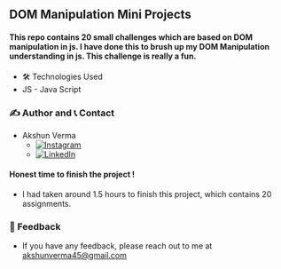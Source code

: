 ## DOM Manipulation Mini Projects

#### This repo contains 20 small challenges which are based on DOM manipulation in js. I have done this to brush up my DOM Manipulation understanding in js. This challenge is really a fun. 

- 🛠 Technologies Used
- JS - Java Script


### ✍️ Author and 📞 Contact
- Akshun Verma
   - [![Instagram](https://img.shields.io/badge/Instagram-0A66C2?style=for-the-badge&logo=instagram&logoColor=white)](https://www.instagram.com/akshunn_3945/)
   - [![LinkedIn](https://img.shields.io/badge/-LinkedIn-blue)](https://www.linkedin.com/in/akshun-verma-98110b214/)


#### Honest time to finish the project !
 - I had taken around 1.5 hours to finish this project, which contains 20 assignments.

 ### 👀 Feedback
 - If you have any feedback, please reach out to me at akshunverma45@gmail.com


